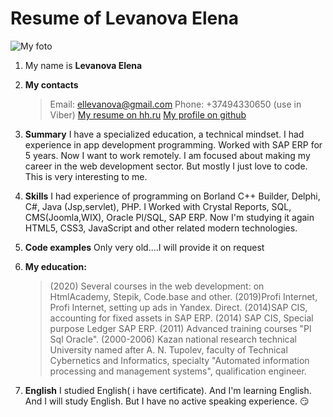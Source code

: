 # Resume of Levanova Elena
![My foto](https://hhcdn.ru/photo/463500731.jpeg?t=1599479454&h=9BMg3X-gaewAevkvXhynbw)
1.  My name is **Levanova Elena**
2.  **My contacts**
    >Email: ellevanova@gmail.com
    >Phone: +37494330650 (use in Viber)
    >[My resume on hh.ru](https://hh.ru/resume/c196aa70ff07b0d8c00039ed1f6733636f6664)
    >[My profile on github](https://github.com/LevanovaElena)

3.  **Summary**
    I have a specialized education, a technical mindset. 
    I had experience in app development programming. 
    Worked with SAP ERP for 5 years. Now I want to work remotely. 
    I am focused about making my career in the web development sector.
    But mostly I just love to code. This is very interesting to me. 

4.  **Skills**
    I had experience of programming on Borland C++ Builder, Delphi, С#, Java (Jsp,servlet), PHP.
    I Worked with Crystal Reports, SQL, CMS(Joomla,WIX), Oracle Pl/SQL, SAP ERP.
    Now I'm studying it again HTML5, CSS3, JavaScript and other related modern technologies.

5. **Code examples**
    Only very old....I will provide it on request

6. **My education:**
    >(2020) Several courses in the web development: on HtmlAcademy, Stepik, Code.base and other.
    >(2019)Profi Internet, Profi Internet, setting up ads in Yandex. Direct.
    >(2014)SAP CIS, accounting for fixed assets in SAP ERP.
    >(2014) SAP CIS, Special purpose Ledger SAP ERP.
    >(2011) Advanced training courses "Pl Sql Oracle".
    >(2000-2006) Kazan national research technical University named after A. N. Tupolev, faculty of Technical Cybernetics and Informatics,
        specialty "Automated information processing and management systems", qualification engineer.

7. **English**
    I studied English( i have certificate). And I'm learning English. And I will study English.
    But I have no active speaking experience. :smirk:
